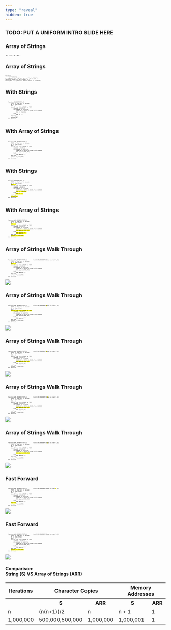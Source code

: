 ```yaml
---
type: "reveal"
hidden: true
---
```


<section>
<h3> TODO: PUT A UNIFORM INTRO SLIDE HERE </h3>
</section>

<!--- s2 --->
<section>
	<h3>Array of Strings</h3>
     <pre class="" style="font-size: .3em"><code class="python"> arr = ["a","b","abc"]</code></pre>
</section>

<!--- s3 --->
<section>
	<h3>Array of Strings</h3>
     <pre class="" style="font-size: .3em"><code class="python">arr = []
arr.append("foo")
arr.append("1234") # here arr == ["foo","1234"]
length = len(arr) # will result in 2
string_arr = "".join(arr) # will result in "foo1234"
</code></pre>
</section>

<!--- s4 --->
<section>
	<h3>With Strings</h3>
    <pre class="" style="font-size: .3em"><code class="python">
    function ENCODER(TEXT,X)
        #TEXT is the text to encode
        #X is the offset
        ENC = ""
        loop I from 1 to LENGTH of TEXT
            CURRENT = TEXT[I]
            IF CURRENT IS A LETTER
                CHAR_ENC = GET X-th CHAR after CURRENT
                ENC += CHAR_ENC
            ELSE
                ENC += '*'
        end loop
        return ENC
    end function
 </code></pre>
 	<h3>With Array of Strings</h3>
    <pre class="" style="font-size: .3em"><code class="python">
    function ARR_ENCODER(TEXT,X)
        #TEXT is the text to encode
        #X is the offset
        ENC = []
        loop I from 1 to LENGTH of TEXT
            CURRENT = TEXT[I]
            IF CURRENT IS A LETTER
                CHAR_ENC = GET X-th CHAR after CURRENT
                ENC.append(CHAR_ENC)
            ELSE
                ENC.append('*')
        end loop
        return "".join(ENC)
    end function
 </code></pre>
</section>


<!--- s5 --->
<section>
	<h3>With Strings</h3>
    <pre class="" style="font-size: .3em"><code class="python">
    function ENCODER(TEXT,X)
        #TEXT is the text to encode
        #X is the offset
        <mark>ENC = ""</mark>
        loop I from 1 to LENGTH of TEXT
            CURRENT = TEXT[I]
            IF CURRENT IS A LETTER
                CHAR_ENC = GET X-th CHAR after CURRENT
                <mark>ENC += CHAR_ENC</mark>
            ELSE
               <mark> ENC += '*'</mark>
        end loop
        <mark>return ENC</mark>
    end function
 </code></pre>
 	<h3>With Array of Strings</h3>
    <pre class="" style="font-size: .3em"><code class="python">
    function ARR_ENCODER(TEXT,X)
        #TEXT is the text to encode
        #X is the offset
        <mark>ENC = []</mark>
        loop I from 1 to LENGTH of TEXT
            CURRENT = TEXT[I]
            IF CURRENT IS A LETTER
                CHAR_ENC = GET X-th CHAR after CURRENT
                <mark>ENC.append(CHAR_ENC)</mark>
            ELSE
                <mark>ENC.append('*')</mark>
        end loop
        <mark>return "".join(ENC)</mark>
    end function
 </code></pre>
</section>

<!--- s6--->
<section>
 	<h3>Array of Strings Walk Through</h3>
    <pre class="" style="font-size: .3em"><code class="python">
    function ARR_ENCODER(TEXT,X)        # call ARR_ENCODER("Data is great!",8)
        #TEXT is the text to encode
        #X is the offset
        <mark>ENC = []</mark>
        loop I from 1 to LENGTH of TEXT
            CURRENT = TEXT[I]
            IF CURRENT IS A LETTER
                CHAR_ENC = GET X-th CHAR after CURRENT
                ENC.append(CHAR_ENC)
            ELSE
                ENC.append('*')
        end loop
        return "".join(ENC)
    end function
 </code></pre>
 <img class="stretch plain" src="/images/315SBmem_map1.png">
</section>

<!--- s7--->
<section>
 	<h3>Array of Strings Walk Through</h3>
    <pre class="" style="font-size: .3em"><code class="python">
    function ARR_ENCODER(TEXT,X)        # call ARR_ENCODER("<mark>D</mark>ata is great!",8)
        #TEXT is the text to encode
        #X is the offset
        ENC = []
        <mark>loop I from 1 to LENGTH of TEXT</mark>
            CURRENT = TEXT[I]
            IF CURRENT IS A LETTER
                CHAR_ENC = GET X-th CHAR after CURRENT
                ENC.append(CHAR_ENC)
            ELSE
                ENC.append('*')
        end loop
        return "".join(ENC)
    end function
 </code></pre>
 <img class="stretch plain" src="/images/315SBmem_map1.png">
</section>

<!--- s8--->
<section>
 	<h3>Array of Strings Walk Through</h3>
    <pre class="" style="font-size: .3em"><code class="python">
    function ARR_ENCODER(TEXT,X)        # call ARR_ENCODER("<mark>D</mark>ata is great!",8)
        #TEXT is the text to encode
        #X is the offset
        ENC = []
        loop I from 1 to LENGTH of TEXT
            CURRENT = TEXT[I]
            IF CURRENT IS A LETTER
                CHAR_ENC = GET X-th CHAR after CURRENT
                <mark>ENC.append(CHAR_ENC)</mark>
            ELSE
                ENC.append('*')
        end loop
        return "".join(ENC)
    end function
 </code></pre>
 <img class="stretch plain" src="/images/315SBmem_map2.png">
</section>

<!--- s9 --->
<section>
 	<h3>Array of Strings Walk Through</h3>
    <pre class="" style="font-size: .3em"><code class="python">
    function ARR_ENCODER(TEXT,X)        # call ARR_ENCODER("D<mark>a</mark>ta is great!",8)
        #TEXT is the text to encode
        #X is the offset
        ENC = []
        loop I from 1 to LENGTH of TEXT
            CURRENT = TEXT[I]
            IF CURRENT IS A LETTER
                CHAR_ENC = GET X-th CHAR after CURRENT
                <mark>ENC.append(CHAR_ENC)</mark>
            ELSE
                ENC.append('*')
        end loop
        return "".join(ENC)
    end function
 </code></pre>
 <img class="stretch plain" src="/images/315SBmem_map3.png">
</section>

<!--- s10 --->
<section>
 	<h3>Array of Strings Walk Through</h3>
    <pre class="" style="font-size: .3em"><code class="python">
    function ARR_ENCODER(TEXT,X)        # call ARR_ENCODER("Da<mark>t</mark>a is great!",8)
        #TEXT is the text to encode
        #X is the offset
        ENC = []
        loop I from 1 to LENGTH of TEXT
            CURRENT = TEXT[I]
            IF CURRENT IS A LETTER
                CHAR_ENC = GET X-th CHAR after CURRENT
                <mark>ENC.append(CHAR_ENC)</mark>
            ELSE
                ENC.append('*')
        end loop
        return "".join(ENC)
    end function
 </code></pre>
 <img class="stretch plain" src="/images/315SBmem_map4.png">
</section>

<!--- s11 --->
<section>
 	<h3>Fast Forward</h3>
    <pre class="" style="font-size: .3em"><code class="python">
    function ARR_ENCODER(TEXT,X)        # call ARR_ENCODER("Data is great<mark>!</mark>",8)
        #TEXT is the text to encode
        #X is the offset
        ENC = []
        loop I from 1 to LENGTH of TEXT
            CURRENT = TEXT[I]
            IF CURRENT IS A LETTER
                CHAR_ENC = GET X-th CHAR after CURRENT
                ENC.append(CHAR_ENC)
            ELSE
                ENC.append('*')
        <mark>end loop</mark>
        return "".join(ENC)
    end function
 </code></pre>
 <img class="stretch plain" src="/images/315SBmem_map5.png">
</section>

<!--- s12 --->
<section>
 	<h3>Fast Forward</h3>
    <pre class="" style="font-size: .3em"><code class="python">
    function ARR_ENCODER(TEXT,X)        # call ARR_ENCODER("Data is great!",8)
        #TEXT is the text to encode
        #X is the offset
        ENC = []
        loop I from 1 to LENGTH of TEXT
            CURRENT = TEXT[I]
            IF CURRENT IS A LETTER
                CHAR_ENC = GET X-th CHAR after CURRENT
                ENC.append(CHAR_ENC)
            ELSE
                ENC.append('*')
        end loop
        <mark>return "".join(ENC)</mark>
    end function
 </code></pre>
 <img class="stretch plain" src="/images/315SBmem_map6.png">
</section>


<section> 
<h4>Comparison: <br/> String (S) VS Array of Strings (ARR)</h4>
<small>
<table>
  <tr>
    <th>Iterations</th>
    <th colspan="2" >Character Copies</th>
    <th colspan="2">Memory Addresses</th>
  </tr>
  <tr>
    <th> </th>
    <th> S </th>
    <th> ARR </th>
    <th> S </th>
    <th> ARR </th>
  </tr>
    <tr>
    <td> n </td>
    <td> (n(n+1))/2 </td>
    <td> n </td>
    <td> n + 1 </td>
    <td> 1 </td>
  </tr>
    <tr>
    <td> 1,000,000 </td>
    <td> 500,000,500,000 </td>
    <td> 1,000,000 </td>
    <td> 1,000,001 </td>
    <td> 1 </td>
  </tr>
</table>
</small>




<section>
